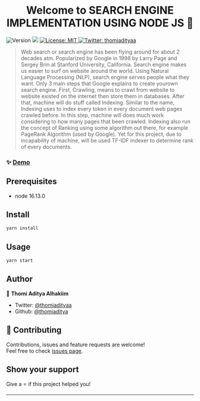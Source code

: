 <h1 align="center">Welcome to SEARCH ENGINE IMPLEMENTATION USING NODE JS 👋</h1>
<p>
  <img alt="Version" src="https://img.shields.io/badge/version-1.0.0-blue.svg?cacheSeconds=2592000" />
  <img src="https://img.shields.io/badge/node-16.13.0-blue.svg" />
  <a href="#" target="_blank">
    <img alt="License: MIT" src="https://img.shields.io/badge/License-MIT-yellow.svg" />
  </a>
  <a href="https://twitter.com/thomiadityaa" target="_blank">
    <img alt="Twitter: thomiadityaa" src="https://img.shields.io/twitter/follow/thomiadityaa.svg?style=social" />
  </a>
</p>

> Web search or search engine has been flying around for about 2 decades atm. Popularized by Google in 1998 by Larry Page and Sergey Brin at Stanford University, California. Search engine makes us easier to surf on website around the world. Using Natural Language Processing (NLP), search engine serves people what they want. Only 3 main steps that Google explains to create yourown search engine. First, Crawling, means to crawl from website to website existed on the internet then store them in databases. After that, machine will do stuff called Indexing. Similar to the name, Indexing uses to index every token in every document web pages crawled before. In this step, machine will does much work considering to how many pages that been crawled. Indexing also run the concept of Ranking using some algorithm out there, for example PageRank Algorithm (used by Google). Yet for this project, due to incapability of machine, will be used TF-IDF indexer to determine rank of every documents.

### ✨ [Demo](https://websearchengine-thomiaditya.herokuapp.com/)

## Prerequisites

- node 16.13.0

## Install

```sh
yarn install
```

## Usage

```sh
yarn start
```

## Author

👤 **Thomi Aditya Alhakiim**

- Twitter: [@thomiadityaa](https://twitter.com/thomiadityaa)
- Github: [@thomiaditya](https://github.com/thomiaditya)

## 🤝 Contributing

Contributions, issues and feature requests are welcome!<br />Feel free to check [issues page](https://github.com/thomiaditya/web-search/issues).

## Show your support

Give a ⭐️ if this project helped you!

---
